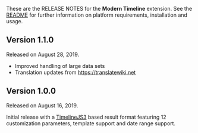 These are the RELEASE NOTES for the **Modern Timeline** extension. See the
[README](/README.md) for further information on platform requirements, installation
and usage.

## Version 1.1.0

Released on August 28, 2019.

* Improved handling of large data sets
* Translation updates from https://translatewiki.net

## Version 1.0.0

Released on August 16, 2019.

Initial release with a [TimelineJS3](https://github.com/NUKnightLab/TimelineJS3)
based result format featuring 12 customization parameters, template support and
date range support.

